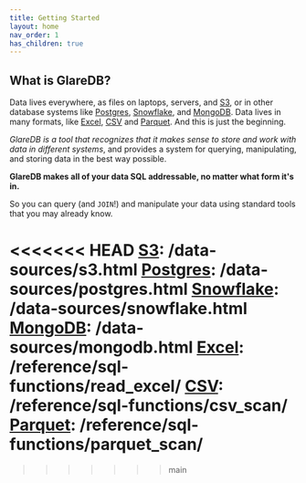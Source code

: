 ```yaml
---
title: Getting Started
layout: home
nav_order: 1
has_children: true
---
```


## What is GlareDB?

Data lives everywhere, as files on laptops, servers, and [S3], or in
other database systems like [Postgres], [Snowflake], and
[MongoDB]. Data lives in many formats, like [Excel], [CSV] and
[Parquet]. And this is just the beginning.

_GlareDB is a tool that
recognizes that it makes sense to store and work with data in
different systems_, and provides a system for querying, manipulating,
and storing data in the best way possible.

**GlareDB makes all of your data SQL addressable, no matter what form
it's in.**

So you can query (and `JOIN`!) and manipulate your data
using standard tools that you may already know.

<<<<<<< HEAD
[S3]: /data-sources/s3.html
[Postgres]: /data-sources/postgres.html
[Snowflake]: /data-sources/snowflake.html
[MongoDB]: /data-sources/mongodb.html
[Excel]: /reference/sql-functions/read_excel/
[CSV]: /reference/sql-functions/csv_scan/
[Parquet]: /reference/sql-functions/parquet_scan/
=======
[S3]: /docs/data-sources/supported/s3.html
[Postgres]: /docs/data-sources/supported/postgres.html
[Snowflake]: /docs/data-sources/supported/snowflake.html
[MongoDB]: /docs/data-sources/supported/mongodb.html
[Excel]: /glaredb/sql-functions/read_excel/
[CSV]: /glaredb/sql-functions/csv_scan/
[Parquet]: /glaredb/sql-functions/parquet_scan/
>>>>>>> main
